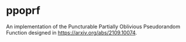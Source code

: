 # ppoprf

An implementation of the Puncturable Partially Oblivious Pseudorandom Function designed in https://arxiv.org/abs/2109.10074.
